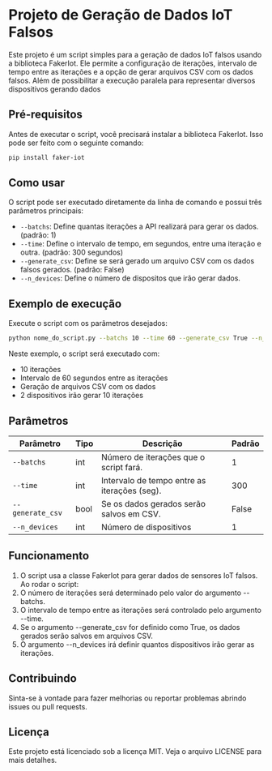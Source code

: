 # Projeto de Geração de Dados IoT Falsos
Este projeto é um script simples para a geração de dados IoT falsos usando a biblioteca FakerIot. 
Ele permite a configuração de iterações, intervalo de tempo entre as iterações e a opção de gerar arquivos CSV com os dados falsos.
Além de possibilitar a execução paralela para representar diversos dispositivos gerando dados

## Pré-requisitos
Antes de executar o script, você precisará instalar a biblioteca FakerIot. Isso pode ser feito com o seguinte comando:


```bash
pip install faker-iot
```

## Como usar
O script pode ser executado diretamente da linha de comando e possui três parâmetros principais:

* ```--batchs```: Define quantas iterações a API realizará para gerar os dados. (padrão: 1)
* ```--time```: Define o intervalo de tempo, em segundos, entre uma iteração e outra. (padrão: 300 segundos)
* ```--generate_csv```: Define se será gerado um arquivo CSV com os dados falsos gerados. (padrão: False)
* ```--n_devices```: Define o número  de dispositos que irão gerar dados.

## Exemplo de execução
Execute o script com os parâmetros desejados:


```bash
python nome_do_script.py --batchs 10 --time 60 --generate_csv True --n_devices 2
```

Neste exemplo, o script será executado com:

* 10 iterações
* Intervalo de 60 segundos entre as iterações
* Geração de arquivos CSV com os dados
* 2 dispositivos irão gerar 10 iterações

## Parâmetros
| Parâmetro	         | Tipo  | Descrição                                     | Padrão |
|--------------------|-------|-----------------------------------------------|--------|
 | ```--batchs```     | 	int  | 	Número de iterações que o script fará.       | 	1     |
| ```--time```	      | int   | 	Intervalo de tempo entre as iterações (seg). | 	300   |
| ```--generate_csv``` | 	bool | 	Se os dados gerados serão salvos em CSV.     | 	False |
| ```--n_devices``` | 	int  | 	 Número de dispositivos                      | 	1     |

## Funcionamento

1. O script usa a classe FakerIot para gerar dados de sensores IoT falsos. Ao rodar o script:
2. O número de iterações será determinado pelo valor do argumento --batchs.
3. O intervalo de tempo entre as iterações será controlado pelo argumento --time.
4. Se o argumento --generate_csv for definido como True, os dados gerados serão salvos em arquivos CSV.
5. O argumento --n_devices irá definir quantos dispositivos irão gerar as iterações.

## Contribuindo
Sinta-se à vontade para fazer melhorias ou reportar problemas abrindo issues ou pull requests.

## Licença
Este projeto está licenciado sob a licença MIT. Veja o arquivo LICENSE para mais detalhes.